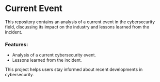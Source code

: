 # Current Event

This repository contains an analysis of a current event in the cybersecurity field, discussing its impact on the industry and lessons learned from the incident.

### Features:
- Analysis of a current cybersecurity event.
- Lessons learned from the incident.

This project helps users stay informed about recent developments in cybersecurity.

